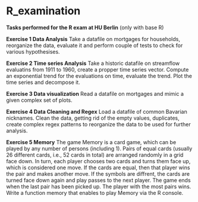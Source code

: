 # R_examination
**Tasks performed for the R exam at HU Berlin**
(only with base R)

**Exercise 1 Data Analysis**
Take a datafile on mortgages for households, reorganize the data, evaluate it and perform couple of tests to check for various hypothesises.

**Exercise 2 Time series Analysis**
Take a historic datafile on streamflow evaluatins from 1911 to 1960, create a propper time series vector. Compute an exponential trend for the evaluations on time, evaluate the trend. Plot the time series and decompose it.

**Exercise 3 Data visualization**
Read a datafile on mortgages and mimic a given complex set of plots.

**Exercise 4 Data Cleaning and Regex**
Load a datafile of common Bavarian nicknames. Clean the data, getting rid of the empty values, duplicates, create complex regex patterns to reorganize the data to be used for further analysis. 

**Exercise 5 Memory** 
The game Memory is a card game, which can be played by any number of persons (including 1). Pairs
of equal cards (usually 26 different cards, i.e., 52 cards in total) are arranged randomly in a grid face down. In turn, each player chooses two cards and turns them face up, which is considered
one move. If the cards are equal, then that player wins the pair and makes another move. If the symbols
are diffrent, the cards are turned face down again and play passes to the next player. The game ends
when the last pair has been picked up. The player with the most pairs wins. Write a function memory that enables to play Memory via the R console.
